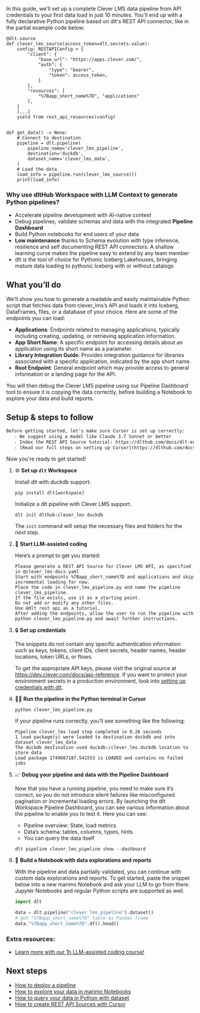 In this guide, we'll set up a complete Clever LMS data pipeline from API credentials to your first data load in just 10 minutes. You'll end up with a fully declarative Python pipeline based on dlt's REST API connector, like in the partial example code below:

```python-outcome
@dlt.source
def clever_lms_source(access_token=dlt.secrets.value):
    config: RESTAPIConfig = {
        "client": {
            "base_url": "https://apps.clever.com/",
            "auth": {
                "type": "bearer",
                "token": access_token,
            }
        },
        "resources": [
            "%7Bapp_short_name%7D", "applications"
        ],
    }
    [...]
    yield from rest_api_resources(config)


def get_data() -> None:
    # Connect to destination
    pipeline = dlt.pipeline(
        pipeline_name='clever_lms_pipeline',
        destination='duckdb',
        dataset_name='clever_lms_data', 
    )
    # Load the data
    load_info = pipeline.run(clever_lms_source())
    print(load_info) 
```

### Why use dltHub Workspace with LLM Context to generate Python pipelines?

- Accelerate pipeline development with AI-native context
- Debug pipelines, validate schemas and data with the integrated **Pipeline Dashboard**
- Build Python notebooks for end users of your data
- **Low maintenance** thanks to Schema evolution with type inference, resilience and self documenting REST API connectors. A shallow learning curve makes the pipeline easy to extend by any team member
- dlt is the tool of choice for Pythonic Iceberg Lakehouses, bringing mature data loading to pythonic Iceberg with or without catalogs

## What you’ll do

We’ll show you how to generate a readable and easily maintainable Python script that fetches data from clever_lms’s API and loads it into Iceberg, DataFrames, files, or a database of your choice. Here are some of the endpoints you can load:

- **Applications**: Endpoints related to managing applications, typically including creating, updating, or retrieving application information.
- **App Short Name**: A specific endpoint for accessing details about an application using its short name as a parameter.
- **Library Integration Guide**: Provides integration guidance for libraries associated with a specific application, indicated by the app short name.
- **Root Endpoint**: General endpoint which may provide access to general information or a landing page for the API.

You will then debug the Clever LMS pipeline using our Pipeline Dashboard tool to ensure it is copying the data correctly, before building a Notebook to explore your data and build reports.

## Setup & steps to follow

```default
Before getting started, let's make sure Cursor is set up correctly:
   - We suggest using a model like Claude 3.7 Sonnet or better
   - Index the REST API Source tutorial: https://dlthub.com/docs/dlt-ecosystem/verified-sources/rest_api/ and add it to context as **@dlt rest api**
   - [Read our full steps on setting up Cursor](https://dlthub.com/docs/dlt-ecosystem/llm-tooling/cursor-restapi#23-configuring-cursor-with-documentation)
```

Now you're ready to get started!

1. ⚙️ **Set up `dlt` Workspace**
    
    Install dlt with duckdb support:
    ```shell
    pip install dlt[workspace]
    ```

    Initialize a dlt pipeline with Clever LMS support.
    ```shell
    dlt init dlthub:clever_lms duckdb
    ```

    The `init` command will setup the necessary files and folders for the next step.
    
2. 🤠 **Start LLM-assisted coding**
    
    Here’s a prompt to get you started:
    
    ```prompt
    Please generate a REST API Source for Clever LMS API, as specified in @clever_lms-docs.yaml 
    Start with endpoints %7Bapp_short_name%7D and applications and skip incremental loading for now. 
    Place the code in clever_lms_pipeline.py and name the pipeline clever_lms_pipeline. 
    If the file exists, use it as a starting point. 
    Do not add or modify any other files. 
    Use @dlt rest api as a tutorial. 
    After adding the endpoints, allow the user to run the pipeline with python clever_lms_pipeline.py and await further instructions.
    ```

    
3. 🔒 **Set up credentials** 
    
    The snippets do not contain any specific authentication information such as keys, tokens, client IDs, client secrets, header names, header locations, token URLs, or flows.
    
    To get the appropriate API keys, please visit the original source at https://dev.clever.com/docs/api-reference.
    If you want to protect your environment secrets in a production environment, look into [setting up credentials with dlt](https://dlthub.com/docs/walkthroughs/add_credentials).
    
4. 🏃‍♀️ **Run the pipeline in the Python terminal in Cursor**
    
    ```shell
    python clever_lms_pipeline.py
    ```
    
    If your pipeline runs correctly, you’ll see something like the following:
    
    ```shell
    Pipeline clever_lms load step completed in 0.26 seconds
    1 load package(s) were loaded to destination duckdb and into dataset clever_lms_data
    The duckdb destination used duckdb:/clever_lms.duckdb location to store data
    Load package 1749667187.541553 is LOADED and contains no failed jobs
    ```
    
5. 📈 **Debug your pipeline and data with the Pipeline Dashboard**

    Now that you have a running pipeline, you need to make sure it’s correct, so you do not introduce silent failures like misconfigured pagination or incremental loading errors. By launching the dlt Workspace Pipeline Dashboard, you can see various information about the pipeline to enable you to test it. Here you can see:
    - Pipeline overview: State, load metrics
    - Data’s schema: tables, columns, types, hints
    - You can query the data itself
    
    ```shell
    dlt pipeline clever_lms_pipeline show --dashboard
    ```
    
6. 🐍 **Build a Notebook with data explorations and reports**

    With the pipeline and data partially validated, you can continue with custom data explorations and reports. To get started, paste the snippet below into a new marimo Notebook and ask your LLM to go from there. Jupyter Notebooks and regular Python scripts are supported as well.

    
    ```python
    import dlt

   data = dlt.pipeline("clever_lms_pipeline").dataset()
   # get "%7Bapp_short_name%7D" table as Pandas frame
   data."%7Bapp_short_name%7D".df().head()
    ```

### Extra resources:

- [Learn more with our 1h LLM-assisted coding course!](https://www.youtube.com/watch?v=GGid70rnJuM)

## Next steps

- [How to deploy a pipeline](https://dlthub.com/docs/walkthroughs/deploy-a-pipeline)
- [How to explore your data in marimo Notebooks](https://dlthub.com/docs/general-usage/dataset-access/marimo)
- [How to query your data in Python with dataset](https://dlthub.com/docs/general-usage/dataset-access/dataset)
- [How to create REST API Sources with Cursor](https://dlthub.com/docs/dlt-ecosystem/llm-tooling/cursor-restapi)
